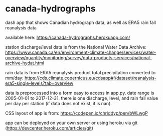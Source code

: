 # canada-hydrographs
dash app that shows Canadian hydrograph data, as well as ERA5 rain fall reanalysis data

available here: https://canada-hydrographs.herokuapp.com/

station discharge/level data is from the National Water Data Archive: https://www.canada.ca/en/environment-climate-change/services/water-overview/quantity/monitoring/survey/data-products-services/national-archive-hydat.html

rain data is from ERA5 reanalysis product total precipitation converted to mm/day: https://cds.climate.copernicus.eu/cdsapp#!/dataset/reanalysis-era5-single-levels?tab=overview

data is preprocessed into a form easy to access in app.py. date range is 2005-01-01 to 2017-12-31. there is one discharge, level, and rain fall value per day per station (if data does not exist, it is nan). 

CSS layout of app is from: https://codepen.io/chriddyp/pen/bWLwgP

app can be deployed on your own server or using heroku via git (https://devcenter.heroku.com/articles/git)
